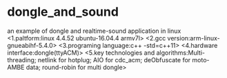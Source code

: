 # dongle_and_sound
an example of dongle and realtime-sound application in linux
<1.paltform:linux 4.4.52 ubuntu-16.04.4 armv7l>
<2.gcc version:arm-linux-gnueabihf-5.4.0>
<3.programing language:c++ -std=c++11>
<4.hardware interface:dongle(ttyACM)> 
<5.key technologies and algorithms:Multi-threading; netlink for hotplug; AIO for cdc_acm; deObfuscate for moto-AMBE data; round-robin for multi dongle>
